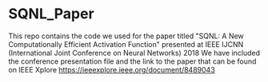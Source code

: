 # SQNL_Paper
This repo contains the code we used for the paper titled
"SQNL: A New Computationally Efficient Activation Function" 
presented at IEEE IJCNN (International Joint Conference on Neural Networks) 2018
We have included the conference presentation file and the link to the paper that can be found on IEEE Xplore
https://ieeexplore.ieee.org/document/8489043
